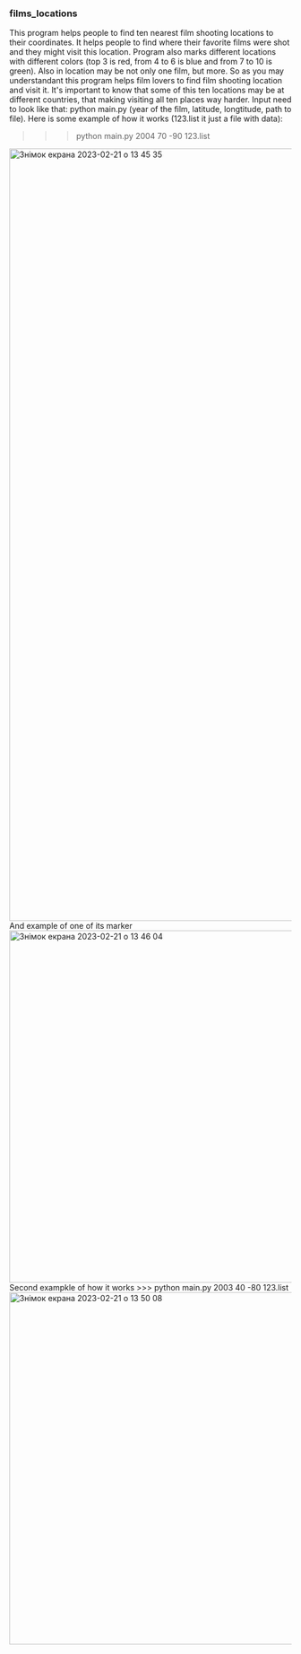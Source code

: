 ### films_locations

  This program helps people to find ten nearest film shooting locations to their coordinates. It helps people to find where their favorite films were shot and they might visit this location. Program also marks different locations with different colors (top 3 is red, from 4 to 6 is blue and from 7 to 10 is green). Also in location may be not only one film, but more. 
  So as you may understandant this program helps film lovers to find film shooting location and visit it. It's important to know that some of this ten locations may be at different countries, that making visiting all ten places way harder.
  Input need to look like that: python main.py (year of the film, latitude, longtitude, path to file). Here is some example of how it works (123.list it just a file with data):
  >>> python main.py 2004 70 -90 123.list
  <img width="1377" alt="Знімок екрана 2023-02-21 о 13 45 35" src="https://user-images.githubusercontent.com/116552588/220336544-6b972899-947a-423e-aa79-45fed8c7c31e.png">
  And example of one of its marker
<img width="628" alt="Знімок екрана 2023-02-21 о 13 46 04" src="https://user-images.githubusercontent.com/116552588/220336629-e2e232aa-8a40-4a6a-8f57-c0f857500fcb.png">
Second exampkle of how it works
  >>> python main.py 2003 40 -80 123.list
<img width="628" alt="Знімок екрана 2023-02-21 о 13 50 08" src="https://user-images.githubusercontent.com/116552588/220337311-5e72bf0a-c891-4e9e-9285-9a859a335f02.png">
